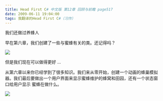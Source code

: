 ```yaml
---
title: Head First C# 中文版 第12章 回顾与前瞻 page517
date: 2009-06-11 19:04:00
tags: 我翻译的Head First C#（习作）
---
```

我们还做过养蜂人

  

早在第六章，我们创建了一些与蜜蜂有关的类。还记得吗？

  

![](https://p-blog.csdn.net/images/p_blog_csdn_net/cuipengfei1/EntryImages/20090611/2009-06-11_18-46-20.jpg)

但是我们现在可以做得更好  ...

  

从第六章以来你已经学到了很多知识。我们来从零开始，创建一个动画的蜂巢模拟器。我们最后要做出一个用户界面来显示蜜蜂维护的蜂窝和田园，还有一个状态窗口给用户显示
蜜蜂在做什么。

  

![](https://p-blog.csdn.net/images/p_blog_csdn_net/cuipengfei1/EntryImages/20090611/2009-06-11_18-57-46.jpg)



